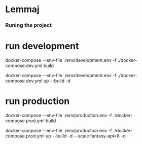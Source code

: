 # Lemmaj

### Runing the project 

# run development

docker-compose --env-file ./env/development.env -f ./docker-compose.dev.yml build

docker-compose --env-file ./env/development.env -f ./docker-compose.dev.yml up --build -d

# run production 

docker-compose --env-file ./env/production.env -f ./docker-compose.prod.yml build

docker-compose --env-file ./env/production.env -f ./docker-compose.prod.yml up --build -d --scale fantasy-api=8 -d

